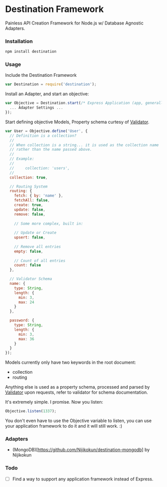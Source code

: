 # Destination Framework

Painless API Creation Framework for Node.js w/ Database Agnostic Adapters.

### Installation

```bash
npm install destination
```

### Usage

Include the Destination Framework

```js
var Destination = require('destination');
```

Install an Adapter, and start an objective:

```js
var Objective = Destination.start(/* Express Application (app, generally) */, {
  ... Adapter Settings ...
});
```

Start defining objective Models, Property schema curtesy of [Validator](https://github.com/Nijikokun/Validator#implementations).

```js
var User = Objective.define('User', {
  // Definition is a collection?
  //
  // When collection is a string... it is used as the collection name 
  // rather than the name passed above.
  //
  // Example:
  //
  //     collection: 'users',
  //
  collection: true,

  // Routing System
  routing: {
    fetch: { by: 'name' },
    fetchAll: false,
    create: true,
    update: false,
    remove: false,
    
    // Some more complex, built in:
    
    // Update or Create
    upsert: false,
    
    // Remove all entries
    empty: false,
    
    // Count of all entries
    count: false
  },

  // Validator Schema
  name: {
    type: String,
    length: {
      min: 3,
      max: 24
    }
  },

  password: {
    type: String,
    length: {
      min: 3,
      max: 36
    }
  }
});
```

Models currently only have two keywords in the root document:

- collection
- routing

Anything else is used as a property schema, processed and parsed by [Validator](https://github.com/Nijikokun/Validator) upon requests, 
refer to validator for schema documentation.

It's extremely simple. I promise. Now you listen:

```js
Objective.listen(1337);
```

You don't even have to use the Objective variable to listen, you can use your application framework to do it and it will still work. :)

### Adapters

- (MongoDB)[https://github.com/Nijikokun/destination-mongodb] by Nijikokun


### Todo

- [ ] Find a way to support any application framework instead of Express.
